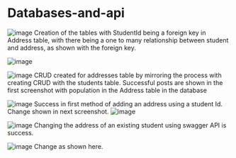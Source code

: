 # Databases-and-api

![image](https://user-images.githubusercontent.com/52524124/88475736-cc659c80-cf86-11ea-8afe-7a66a07316c2.png)
 Creation of the tables with StudentId being a foreign key in Address table, with there being a one to many relationship between student and address, as shown with the foreign key. 
 
![image](https://user-images.githubusercontent.com/52524124/88475867-f075ad80-cf87-11ea-9ef1-9efd76e027d3.png)


![image](https://user-images.githubusercontent.com/52524124/88475906-3a5e9380-cf88-11ea-9881-43880bf384c9.png)
CRUD created for addresses table by mirroring the process with creating CRUD with the students table. Successful posts are 
shown in the first screenshot with population in the Address table in the database

![image](https://user-images.githubusercontent.com/52524124/88475999-e43e2000-cf88-11ea-9398-3fe2026861fd.png)
Success in first method of adding an address using a student Id. Change shown in next screenshot. 
![image](https://user-images.githubusercontent.com/52524124/88476028-06d03900-cf89-11ea-85e2-e66c8be31ccb.png)


![image](https://user-images.githubusercontent.com/52524124/88476085-a7265d80-cf89-11ea-9fe3-e701fea5dcc7.png)
Changing the address of an existing student using swagger API is success.

![image](https://user-images.githubusercontent.com/52524124/88476102-befde180-cf89-11ea-84cd-3eb8cbf74acc.png)
Change as shown here. 
